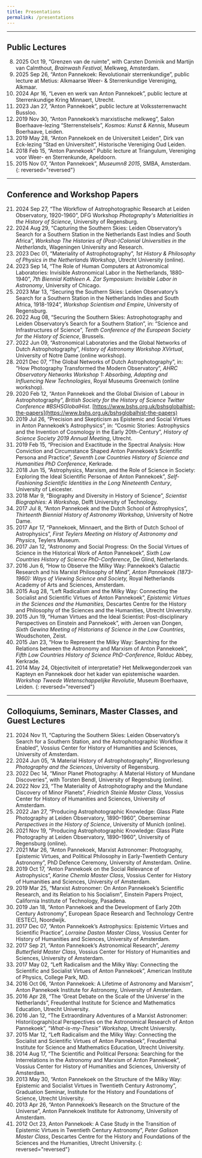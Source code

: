 ```yaml
---
title: Presentations
permalink: /presentations
---
```


------

## Public Lectures

08.  2025 Oct 19, “Grenzen van de ruimte”, with Carsten Dominik and Martijn van Calmthout, _Brainwash Festival_, Melkweg, Amsterdam.
07.  2025 Sep 26, “Anton Pannekoek: Revolutionair sterrenkundige”, public lecture at Metius: Alkmaarse Weer- & Sterrenkundige Vereniging, Alkmaar.
06.  2024 Apr 16, “Leven en werk van Anton Pannekoek”, public lecture at Sterrenkundige Kring Minnaert, Utrecht.
05.  2023 Jan 27, “Anton Pannekoek”, public lecture at Volkssterrenwacht Bussloo.
04.  2019 Nov 30, “Anton Pannekoek’s marxistische melkweg”, Salon Boerhaave-lezing “Sterrenstelsels”, _Kosmos: Kunst & Kennis_, Museum Boerhaave, Leiden.
03.  2019 May 28, “Anton Pannekoek en de Universiteit Leiden”, Dirk van Eck-lezing “Stad en Universiteit”, Historische Vereniging Oud Leiden.
02.  2018 Feb 15, “Anton Pannekoek” Public lecture at Triangulum, Vereniging voor Weer- en Sterrenkunde, Apeldoorn.
01.  2015 Nov 07, “Anton Pannekoek”, _Museumn8 2015_, SMBA, Amsterdam. {: reversed="reversed"}
---

## Conference and Workshop Papers

21.  2024 Sep 27, “The Workflow of Astrophotographic Research at Leiden Observatory, 1920-1960”, DFG Workshop *Photography's Materialities in the History of Science*, University of Regensburg.
20.  2024 Aug 29, “Capturing the Southern Skies: Leiden Observatory’s Search for a Southern Station in the Netherlands East Indies and South Africa”, *Workshop The Histories of (Post-)Colonial Universities in the Netherlands*, Wageningen University and Research.
19.  2023 Dec 01, “Materiality of Astrophotography”, _1st History & Philosophy of Physics in the Netherlands Workshop_, Utrecht University (online).
18.  2023 Sep 14, “The Role of Human Computers at Astronomical Laboratories: Invisible Astronomical Labor in the Netherlands, 1880-1940”, _7th Biennial Kathleen A. Zar Symposium: Invisible Labor in Astronomy_, University of Chicago.
17.  2023 Mar 13, “Securing the Southern Skies: Leiden Observatory’s Search for a Southern Station in the Netherlands Indies and South Africa, 1918-1924”, *Workshop Scientism and Empire*, University of Regensburg.
16.  2022 Aug 08, “Securing the Southern Skies: Astrophotography and Leiden Observatory’s Search for a Southern Station”, in: “Science and Infrastructures of Science”, _Tenth Conference of the European Society for the History of Science_, Brussels.
15.  2022 Jun 09, “Astronomical Laboratories and the Global Networks of Dutch Astrophotography”, _History of Astronomy Workshop XVirtual_, University of Notre Dame (online workshop).
14.  2021 Dec 07, “The Global Networks of Dutch Astrophotography”, in: “How Photography Transformed the Modern Observatory”, _AHRC Observatory Networks Workshop 1: Absorbing, Adapting and Influencing New Technologies_, Royal Museums Greenwich (online workshop).
13.  2020 Feb 12, “Anton Pannekoek and the Global Division of Labour in Astrophotography”, _British Society for the History of Science Twitter Conference \#BSHSGlobalHist_. [https://www.bshs.org.uk/bshsglobalhist-the-papers](https://www.bshs.org.uk/bshsglobalhist-the-papers)
12.  2019 Jul 26, “Precision and Skepticism as Epistemic and Social Virtues in Anton Pannekoek’s Astrophysics”, in: “Cosmic Stories: Astrophysics and the Invention of Cosmology in the Early 20th-Century”, _History of Science Society 2019 Annual Meeting_, Utrecht.
11.  2019 Feb 15, “Precision and Exactitude in the Spectral Analysis: How Conviction and Circumstance Shaped Anton Pannekoek’s Scientific Persona and Practice”, _Seventh Low Countries History of Science and Humanities PhD Conference_, Kerkrade.
10.  2018 Jun 15, “Astrophysics, Marxism, and the Role of Science in Society: Exploring the Ideal Scientific Personae of Anton Pannekoek”, _Self-Fashioning Scientific Identities in the Long Nineteenth Century_, University of Leicester.
09.  2018 Mar 9, “Biography and Diversity in History of Science”, _Scientist Biographies: A Workshop_, Delft University of Technology.
08.  2017 Jul 8, “Anton Pannekoek and the Dutch School of Astrophysics”, _Thirteenth Biennial History of Astronomy Workshop_, University of Notre Dame.
07.  2017 Apr 17, “Pannekoek, Minnaert, and the Birth of Dutch School of Astrophysics”, _First Teylers Meeting on History of Astronomy and Physics_, Teylers Museum.
06.  2017 Jan 12, “Astronomy and Social Progress: On the Social Virtues of Science in the Historical Work of Anton Pannekoek”, _Sixth Low Countries History of Science PhD-Conference_, De Glind, Netherlands.
05.  2016 Jun 6, “How to Observe the Milky Way: Pannekoek’s Galactic Research and his Marxist Philosophy of Mind”, _Anton Pannekoek (1873-1960): Ways of Viewing Science and Society,_ Royal Netherlands Academy of Arts and Sciences, Amsterdam.
04.  2015 Aug 28, “Left Radicalism and the Milky Way: Connecting the Socialist and Scientific Virtues of Anton Pannekoek”, _Epistemic Virtues in the Sciences and the Humanities,_ Descartes Centre for the History and Philosophy of the Sciences and the Humanities, Utrecht University.
03.  2015 Jun 19, “Human Virtues and the Ideal Scientist: Post-disciplinary Perspectives on Einstein and Pannekoek”, with Jeroen van Dongen, _Sixth Gewina Meeting of Historians of Science in the Low Countries_, Woudschoten, Zeist. 
02.  2015 Jan 23, “How to Represent the Milky Way: Searching for the Relations between the Astronomy and Marxism of Anton Pannekoek”, _Fifth Low Countries History of Science_ _PhD-Conference_, Rolduc Abbey, Kerkrade.
01.  2014 May 24, Objectiviteit of interpretatie? Het Melkwegonderzoek van Kapteyn en Pannekoek door het kader van epistemische waarden. _Workshop Tweede Wetenschappelijke Revolutie_, Museum Boerhaave, Leiden. {: reversed="reversed"}
---

## Colloquiums, Seminars, Master Classes, and Guest Lectures

21.  2024 Nov 11, “Capturing the Southern Skies: Leiden Observatory’s Search for a Southern Station, and the Astrophotographic Workflow it Enabled”, Vossius Center for History of Humanities and Sciences, University of Amsterdam.
20.  2024 Jun 05, “A Material History of Astrophotography”, Ringvorlesung _Photography and the Sciences_, University of Regensburg.
19.  2022 Dec 14, “Minor Planet Photography: A Material History of Mundane Discoveries”, with Torsten Bendl, University of Regensburg (online).
18.  2022 Nov 23, “The Materiality of Astrophotography and the Mundane Discovery of Minor Planets”, _Friedrich Steinle Master Class_, Vossius Center for History of Humanities and Sciences, University of Amsterdam.
17.  2022 Jan 27, “Producing Astrophotographic Knowledge: Glass Plate Photography at Leiden Observatory, 1890–1960”, Oberseminar _Perspectives in the History of Science_, University of Munich (online).
16.  2021 Nov 19, "Producing Astrophotographic Knowledge: Glass Plate Photography at Leiden Observatory, 1890–1960", University of Regensburg (online).
15.  2021 Mar 26, “Anton Pannekoek, Marxist Astronomer: Photography, Epistemic Virtues, and Political Philosophy in Early-Twentieth Century Astronomy”, PhD Defence Ceremony, University of Amsterdam. Online.
14.  2019 Oct 17, “Anton Pannekoek on the Social Relevance of Astrophysics”, _Karine Chemla Master Class_, Vossius Center for History of Humanities and Sciences, University of Amsterdam.
13.  2019 Mar 25, “Marxist Astronomer: On Anton Pannekoek’s Scientific Research, and its Relation to his Socialism”, Einstein Papers Project, California Institute of Technology, Pasadena.
12.  2019 Jan 18, “Anton Pannekoek and the Development of Early 20th Century Astronomy”, European Space Research and Technology Centre (ESTEC), Noordwijk.
11.  2017 Dec 07, “Anton Pannekoek’s Astrophysics: Epistemic Virtues and Scientific Practice”, _Lorraine Daston Master Class_, Vossius Center for History of Humanities and Sciences, University of Amsterdam.
10.  2017 Sep 21, “Anton Pannekoek’s Astronomical Research”, _Jeremy Butterfield Master Class_, Vossius Center for History of Humanities and Sciences, University of Amsterdam.
09.  2017 May 02, “Left Radicalism and the Milky Way: Connecting the Scientific and Socialist Virtues of Anton Pannekoek”, American Institute of Physics, College Park, MD.
08.  2016 Oct 06, “Anton Pannekoek: A Lifetime of Astronomy and Marxism”, Anton Pannekoek Institute for Astronomy, University of Amsterdam.
07.  2016 Apr 28, “The ‘Great Debate on the Scale of the Universe’ in the Netherlands”, Freudenthal Institute for Science and Mathematics Education, Utrecht University.
06.  2016 Jan 12, “The Extraordinary Adventures of a Marxist Astronomer: Histori(ographi)cal Perspectives on the Astronomical Research of Anton Pannekoek”, _“What-is-my-Thesis”_ _Workshop_, Utrecht University.
05.  2015 Mar 12, “Left Radicalism and the Milky Way: Connecting the Socialist and Scientific Virtues of Anton Pannekoek”, Freudenthal Institute for Science and Mathematics Education, Utrecht University.
04.  2014 Aug 17, “The Scientific and Political Persona: Searching for the Interrelations in the Astronomy and Marxism of Anton Pannekoek”, Vossius Center for History of Humanities and Sciences, University of Amsterdam.
03.  2013 May 30, “Anton Pannekoek on the Structure of the Milky Way: Epistemic and Socialist Virtues in Twentieth Century Astronomy”, Graduation Seminar, Institute for the History and Foundations of Science, Utrecht University.
02.  2013 Apr 26, “Anton Pannekoek’s Research on the Structure of the Universe”, Anton Pannekoek Institute for Astronomy, University of Amsterdam.
01.  2012 Oct 23, Anton Pannekoek: A Case Study in the Transition of Epistemic Virtues in Twentieth Century Astronomy”, _Peter Galison Master Class_, Descartes Centre for the History and Foundations of the Sciences and the Humanities, Utrecht University. {: reversed="reversed"}
